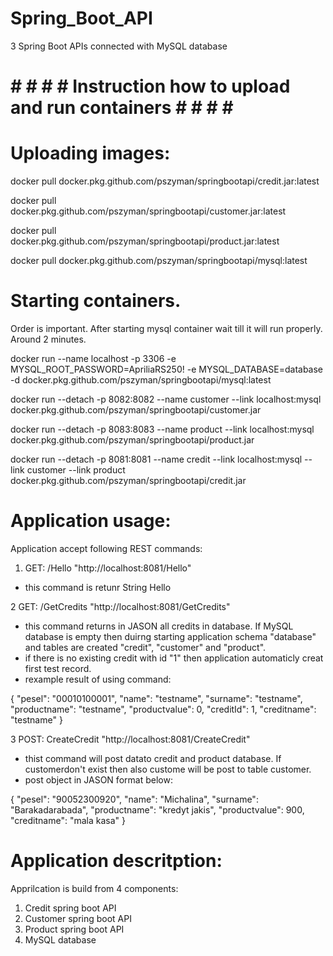 # Spring_Boot_API
3 Spring Boot APIs connected with MySQL database

# # # # # Instruction how to upload and run containers # # # # # 

# Uploading images:

docker pull docker.pkg.github.com/pszyman/springbootapi/credit.jar:latest

docker pull docker.pkg.github.com/pszyman/springbootapi/customer.jar:latest

docker pull docker.pkg.github.com/pszyman/springbootapi/product.jar:latest

docker pull docker.pkg.github.com/pszyman/springbootapi/mysql:latest

# Starting containers. 
Order is important. After starting mysql container wait till it will run properly. Around 2 minutes.

docker run --name localhost -p 3306 -e MYSQL_ROOT_PASSWORD=ApriliaRS250! -e MYSQL_DATABASE=database -d docker.pkg.github.com/pszyman/springbootapi/mysql:latest


docker run --detach -p 8082:8082 --name customer --link localhost:mysql docker.pkg.github.com/pszyman/springbootapi/customer.jar


docker run --detach -p 8083:8083 --name product --link localhost:mysql docker.pkg.github.com/pszyman/springbootapi/product.jar


docker run --detach -p 8081:8081 --name credit --link localhost:mysql --link customer --link product docker.pkg.github.com/pszyman/springbootapi/credit.jar


# Application usage:

Application accept following REST commands:
1. GET: /Hello "http://localhost:8081/Hello"
  - this command is retunr String Hello
  
2 GET: /GetCredits "http://localhost:8081/GetCredits"
 - this command returns in JASON all credits in database. If MySQL database is empty then duirng starting application schema "database" and  tables are created "credit", "customer" and "product".
  - if there is no existing credit with id "1" then application automaticly creat first test record. 
  - rexample result of using command:
  
   {
        "pesel": "00010100001",
        "name": "testname",
        "surname": "testname",
        "productname": "testname",
        "productvalue": 0,
        "creditId": 1,
        "creditname": "testname"
    }
    
3 POST: CreateCredit "http://localhost:8081/CreateCredit"
 - thist command will post datato credit and product database. If customerdon't exist then also custome will be post to table customer.
 - post object in JASON format below:
 
 {
        "pesel": "90052300920",
        "name": "Michalina",
        "surname": "Barakadarabada",
        "productname": "kredyt jakis",
        "productvalue": 900,
        "creditname": "mala kasa"
    }
 

# Application descritption:

Apprilcation is build from 4 components:
1. Credit spring boot API
2. Customer spring boot API 
3. Product spring boot API
4. MySQL database



